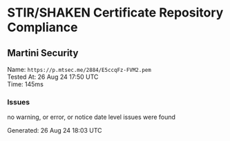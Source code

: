 # STIR/SHAKEN Certificate Repository Compliance

## Martini Security

Name: `https://p.mtsec.me/2884/E5ccqFz-FVM2.pem`\
Tested At: 26 Aug 24 17:50 UTC\
Time: 145ms

### Issues

no warning, or error, or notice date level issues were found

Generated: 26 Aug 24 18:03 UTC
